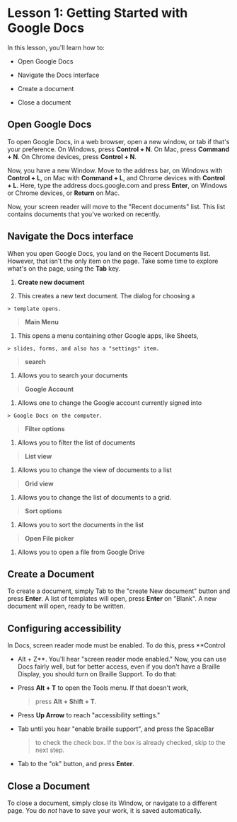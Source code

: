 # Lesson 1: Getting Started with Google Docs

In this lesson, you'll learn how to:

- Open Google Docs

- Navigate the Docs interface

- Create a document

- Close a document

## Open Google Docs

To open Google Docs, in a web browser, open a new window, or tab if that's your preference. On Windows, press **Control + N**. On Mac, press **Command + N**. On Chrome devices, press **Control + N**.

Now, you have a new Window. Move to the address bar, on Windows with **Control + L**, on Mac with **Command + L**, and Chrome devices with **Control + L**. Here, type the address docs.google.com and press **Enter**, on Windows or Chrome devices, or **Return** on Mac.

Now, your screen reader will move to the "Recent documents" list. This list contains documents that you've worked on recently.

## Navigate the Docs interface

When you open Google Docs, you land on the Recent Documents list. However, that isn't the only item on the page. Take some time to explore what's on the page, using the **Tab** key.

1. **Create new document**

  1. This creates a new text document. The dialog for choosing a

    > template opens.

  > **Main Menu**

  1. This opens a menu containing other Google apps, like Sheets,

    > slides, forms, and also has a "settings" item.

  > **search**

  1. Allows you to search your documents

  > **Google Account**

  1. Allows one to change the Google account currently signed into

    > Google Docs on the computer.

  > **Filter options**

  1. Allows you to filter the list of documents

  > **List view**

  1. Allows you to change the view of documents to a list

  > **Grid view**

  1. Allows you to change the list of documents to a grid.

  > **Sort options**

  1. Allows you to sort the documents in the list

  > **Open File picker**

  1. Allows you to open a file from Google Drive

## Create a Document

To create a document, simply Tab to the "create New document" button and press **Enter**. A list of templates will open, press **Enter** on "Blank". A new document will open, ready to be written.

## Configuring accessibility

In Docs, screen reader mode must be enabled. To do this, press **Control

- Alt + Z**. You'll hear "screen reader mode enabled." Now, you can use Docs fairly well, but for better access, even if you don't have a Braille Display, you should turn on Braille Support. To do that:

- Press **Alt + T** to open the Tools menu. If that doesn't work,

  > press **Alt + Shift + T**.

- Press **Up Arrow** to reach "accessibility settings."

- Tab until you hear "enable braille support", and press the SpaceBar

  > to check the check box. If the box is already checked, skip to the next step.

- Tab to the "ok" button, and press **Enter**.

## Close a Document

To close a document, simply close its Window, or navigate to a different page. You do _not_ have to save your work, it is saved automatically.
